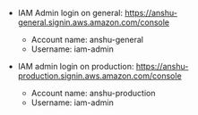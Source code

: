  - IAM Admin login on general: https://anshu-general.signin.aws.amazon.com/console
    - Account name: anshu-general
    - Username: iam-admin

- IAM admin login on production: https://anshu-production.signin.aws.amazon.com/console
    - Account name: anshu-production
    - Username: iam-admin

